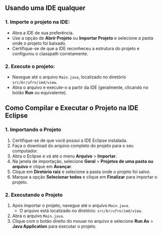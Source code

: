 ## Usando uma IDE qualquer

### 1. Importe o projeto na IDE:
   - Abra a IDE de sua preferência.
   - Use a opção de **Abrir Projeto** ou **Importar Projeto** e selecione a pasta onde o projeto foi baixado.
   - Certifique-se de que a IDE reconheceu a estrutura do projeto e configurou o classpath corretamente.

### 2. Execute o projeto:
   - Navegue até o arquivo `Main.java`, localizado no diretório `src/br/ufrn/imd/view`.
   - Abra o arquivo e execute-o a partir da IDE (geralmente, clicando no botão **Run** ou equivalente).



## Como Compilar e Executar o Projeto na IDE Eclipse 

### 1. Importando o Projeto
1. Certifique-se de que você possui a IDE Eclipse instalada.
2. Faça o download do arquivo completo do projeto para o seu computador.
3. Abra o Eclipse e vá até o menu **Arquivo** > **Importar**.
4. Na janela de importação, selecione **Geral** > **Projetos de uma pasta ou arquivo** e clique em **Avançar**.
5. Clique em **Diretório raiz** e selecione a pasta onde o projeto foi salvo.
6. Marque a opção **Selecionar todos** e clique em **Finalizar** para importar o projeto.

### 2. Executando o Projeto
1. Após importar o projeto, navegue até o arquivo `Main.java`. 
   - O arquivo está localizado no diretório: `src/br/ufrn/imd/view`.
2. Abra o arquivo `Main.java`.
3. Clique com o botão direito do mouse no arquivo e selecione **Run As** > **Java Application** para executar o projeto.
